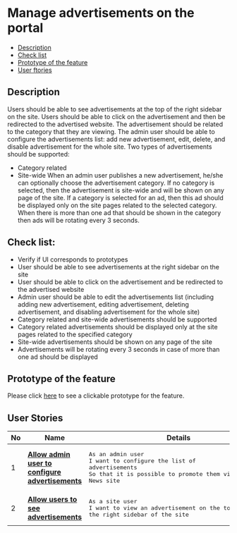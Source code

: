 # Manage advertisements on the portal

- [Description](#description)
- [Check list](#check-list)
- [Prototype of the feature](#prototype-of-the-feature)
- [User ftories](#user-stories)

## Description

Users should be able to see advertisements at the top of the right sidebar on the site. Users should be able to click on the advertisement and then be redirected to the advertised website. The advertisement should be related to the category that they are viewing.
The admin user should be able to configure the advertisements list: add new advertisement, edit, delete, and disable advertisement for the whole site. Two types of advertisements should be supported:
  - Category related
  - Site-wide
When an admin user publishes a new advertisement, he/she can optionally choose the advertisement category. If no category is selected, then the advertisement is site-wide and will be shown on any page of the site. If a category is selected for an ad, then this ad should be displayed only on the site pages related to the selected category.
When there is more than one ad that should be shown in the category then ads will be rotating every 3 seconds.

## Check list:

  - Verify if UI corresponds to prototypes
  - User should be able to see advertisements at the right sidebar on the site
  - User should be able to click on the advertisement and be redirected to the advertised website
  - Admin user should be able to edit the advertisements list (including adding new advertisement, editing advertisement, deleting advertisement, and disabling advertisement for the whole site)
  - Category related and site-wide advertisements should be supported
  - Category related advertisements should be displayed only at the site pages related to the specified category
  - Site-wide advertisements should be shown on any page of the site
  - Advertisements will be rotating every 3 seconds in case of more than one ad should be displayed

## Prototype of the feature

  Please click [here](https://www.figma.com/proto/egXgh8BYD7Xaa0JeMNhv9R/Manage-Ads?node-id=0%3A1075&scaling=min-zoom) to see a clickable prototype for the feature.

## User Stories

No           |      Name     |   Details
------------ | ------------- | -------------
1 |[**Allow admin user to configure advertisements**](/products/sport_news_portal/web_application_features/manage_ads/user_stories/configure_ads)|<pre>As an admin user<br>I want to configure the list of advertisements<br>So that it is possible to promote them via the Sport News site</pre>
2 |[**Allow users to see advertisements**](/products/sport_news_portal/web_application_features/manage_ads/user_stories/view_ads)|<pre>As a site user<br>I want to view an advertisement on the top of the right sidebar of the site</pre>
